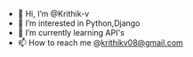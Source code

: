 - 👋 Hi, I’m @Krithik-v
- 👀 I’m interested in Python,Django
- 🌱 I’m currently learning API's
- 📫 How to reach me @krithikv08@gmail.com

<!---
Krithik-v/Krithik-v is a ✨ special ✨ repository because its `README.md` (this file) appears on your GitHub profile.
You can click the Preview link to take a look at your changes.
--->
